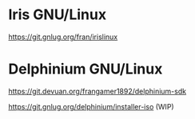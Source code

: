 # Iris GNU/Linux
https://git.gnlug.org/fran/irislinux
# Delphinium GNU/Linux
https://git.devuan.org/frangamer1892/delphinium-sdk

https://git.gnlug.org/delphinium/installer-iso (WIP)
